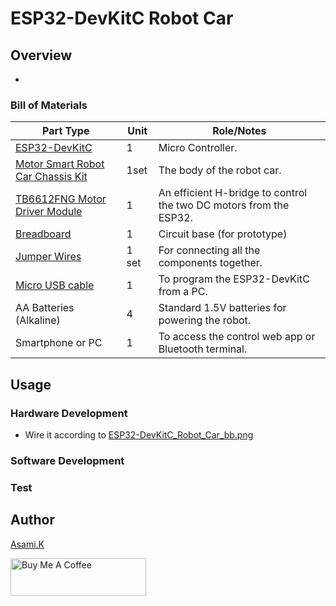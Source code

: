 # ESP32-DevKitC Robot Car

## Overview

- 


### Bill of Materials

| Part Type                                                    | Unit  | Role/Notes                                                         |
| ------------------------------------------------------------ | ----- | ------------------------------------------------------------------ |
| [ESP32-DevKitC](https://amzn.to/4jV1hnT)                     | 1     | Micro Controller.                                                  |
| [Motor Smart Robot Car Chassis Kit](https://amzn.to/3Ggs4gN) | 1set  | The body of the robot car.                                         |
| [TB6612FNG Motor Driver Module](https://amzn.to/3I3CAbW)     | 1     | An efficient H-bridge to control the two DC motors from the ESP32. |
| [Breadboard](https://amzn.to/40bMzlk)                        | 1     | Circuit base (for prototype)                                       |
| [Jumper Wires](https://amzn.to/45voWYC)                      | 1 set | For connecting all the components together.                        |
| [Micro USB cable](https://amzn.to/4nmvlf5)                   | 1     | To program the ESP32-DevKitC from a PC.                            |
| AA Batteries (Alkaline)                                      | 4     | Standard 1.5V batteries for powering the robot.                    |
| Smartphone or PC                                             | 1     | To access the control web app or Bluetooth terminal.               |

<!-- ## Requirement -->

## Usage

### Hardware Development

-  Wire it according to [ESP32-DevKitC_Robot_Car_bb.png](https://github.com/asamiile/diy-electronics/blob/main/ESP32-DevKitC_Robot_Car/diagrams/ESP32-DevKitC_Robot_Car_bb.png)


### Software Development

<!-- 1. Open the Arduino IDE.
2. Install "Adafruit NeoPixel by Adafruit" from the menu Tools > Manage Libraries.
3. Write the Arduino_Uno_LED_8x8_led_matrix_art.ino code to Arduino. -->

### Test

<!-- 1. Upload the sketch to the Arduino and connect the power supply.
2. The LED matrix will initialize and display the first pattern.
3. Press the tactile switch to cycle through the display patterns in order.
4. Confirm that all patterns are displayed correctly to complete the test. -->


<!-- ## Features -->

<!-- ## Directory 

<!-- ## Reference -->


## Author

[Asami.K](https://asami.tokyo/)

<a href="https://www.buymeacoffee.com/asamiile" target="_blank"><img src="https://cdn.buymeacoffee.com/buttons/v2/default-yellow.png" alt="Buy Me A Coffee" style="height: 60px !important;width: 217px !important;" ></a>
